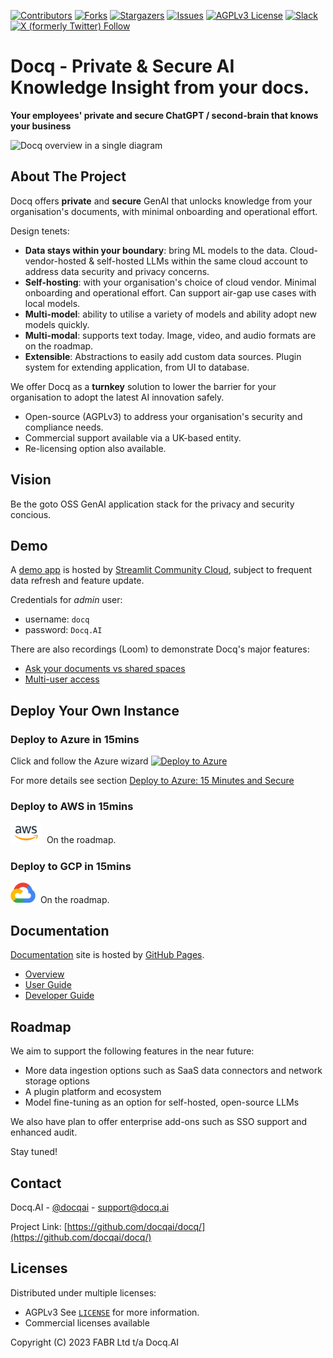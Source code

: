 <!-- PROJECT SHIELDS -->
<!--
*** I'm using markdown "reference style" links for readability.
*** Reference links are enclosed in brackets [ ] instead of parentheses ( ).
*** See the bottom of this document for the declaration of the reference variables
*** for contributors-url, forks-url, etc. This is an optional, concise syntax you may use.
*** https://www.markdownguide.org/basic-syntax/#reference-style-links
-->

[![Contributors][contributors-shield]][contributors-url]
[![Forks][forks-shield]][forks-url]
[![Stargazers][stars-shield]][stars-url]
[![Issues][issues-shield]][issues-url]
[![AGPLv3 License][license-shield]][license-url]
[![Slack][slack-shield]][slack-url]
[![X (formerly Twitter) Follow][twitter-shield]][twitter-url]

# Docq - Private & Secure AI Knowledge Insight from your docs.

**Your employees' private and secure ChatGPT / second-brain that knows your business**

![Docq overview in a single diagram](https://docqai.github.io/docq/assets/docq-diag-nov2023.png)

<!-- ABOUT THE PROJECT -->

## About The Project

Docq offers **private** and **secure** GenAI that unlocks knowledge from your organisation's documents, with minimal onboarding and operational effort.

Design tenets:

- **Data stays within your boundary**:
bring ML models to the data. Cloud-vendor-hosted & self-hosted LLMs within the same cloud account to address data security and privacy concerns.
- **Self-hosting**:
with your organisation's choice of cloud vendor. Minimal onboarding and operational effort. Can support air-gap use cases with local models.
- **Multi-model**:
ability to utilise a variety of models and ability adopt new models quickly.
- **Multi-modal**:
supports text today. Image, video, and audio formats are on the roadmap.
- **Extensible**:
Abstractions to easily add custom data sources. Plugin system for extending application, from UI to database.

We offer Docq as a **turnkey** solution to lower the barrier for your organisation to adopt the latest AI innovation safely.

- Open-source (AGPLv3) to address your organisation's security and compliance needs.
- Commercial support available via a UK-based entity.
- Re-licensing option also available.

## Vision

Be the goto OSS GenAI application stack for the privacy and security concious.

## Demo

A [demo app](https://docq-ai.streamlit.app/) is hosted by [Streamlit Community Cloud](https://streamlit.io/cloud), subject to frequent data refresh and feature update.

Credentials for _admin_ user:

- username: `docq`
- password: `Docq.AI`

There are also recordings (Loom) to demonstrate Docq's major features:

- [Ask your documents vs shared spaces](https://www.loom.com/share/21bb34d1bcb54f8ebf47c68f347d484c)
- [Multi-user access](https://www.loom.com/share/599aa123ddce4a3d916ee8bdcd61095f)

## Deploy Your Own Instance

### Deploy to Azure in 15mins

Click and follow the Azure wizard [![Deploy to Azure](https://aka.ms/deploytoazurebutton)](https://portal.azure.com/#create/Microsoft.Template/uri/https%3A%2F%2Fraw.githubusercontent.com%2Fdocqai%2Fdocq%2Fmain%2Finfra%2Fazure%2Farm%2Fappservice.json)

For more details see section [Deploy to Azure: 15 Minutes and Secure](./docs/user-guide/getting-started.md)

### Deploy to AWS in 15mins

<img src="./docs/assets/vendor-logos/aws-logo.svg" width="50">&nbsp;&nbsp;On the roadmap.

### Deploy to GCP in 15mins

<img src="./docs/assets/vendor-logos/gcp-logo.svg" width="40">&nbsp;&nbsp;On the roadmap.

## Documentation

[Documentation](https://docqai.github.io/docq/) site is hosted by [GitHub Pages](https://pages.github.com/).

- [Overview](https://docqai.github.io/docq/overview/introduction/)
- [User Guide](https://docqai.github.io/docq/user-guide/getting-started/)
- [Developer Guide](https://docqai.github.io/docq/developer-guide/getting-started/)

<!-- ROADMAP -->

## Roadmap

We aim to support the following features in the near future:

- More data ingestion options such as SaaS data connectors and network storage options
- A plugin platform and ecosystem
- Model fine-tuning as an option for self-hosted, open-source LLMs

We also have plan to offer enterprise add-ons such as SSO support and enhanced audit.

Stay tuned!

<!-- CONTACT -->

## Contact

Docq.AI - [@docqai](https://github.com/docqai) - support@docq.ai

Project Link: [https://github.com/docqai/docq/](https://github.com/docqai/docq/)

<!-- LICENSE -->

## Licenses

Distributed under multiple licenses:

- AGPLv3 See [`LICENSE`](https://github.com/docqai/docq/blob/main/LICENSE) for more information.
- Commercial licenses available

Copyright (C) 2023 FABR Ltd t/a Docq.AI

<!-- MARKDOWN LINKS & IMAGES -->
<!-- https://www.markdownguide.org/basic-syntax/#reference-style-links -->

[contributors-shield]: https://img.shields.io/github/contributors/docqai/docq.svg?style=flat
[contributors-url]: https://github.com/docqai/docq/graphs/contributors
[forks-shield]: https://img.shields.io/github/forks/docqai/docq.svg?style=flat
[forks-url]: https://github.com/docqai/docq/network/members
[stars-shield]: https://img.shields.io/github/stars/docqai/docq.svg?style=flat
[stars-url]: https://github.com/docqai/docq/stargazers
[issues-shield]: https://img.shields.io/github/issues/docqai/docq.svg?style=flat
[issues-url]: https://github.com/docqai/docq/issues
[license-shield]: https://img.shields.io/badge/license-AGPL_3.0-green?style=flat
[license-url]: https://github.com/docqai/docq/blob/main/LICENSE.AGPL3
[slack-shield]: https://img.shields.io/badge/Join-orange?style=flat&logo=slack&label=Slack
[slack-url]: https://join.slack.com/t/docqai/shared_invite/zt-27p17lu6v-6KLJxSmt61vfNqCavSE73A
[twitter-shield]: https://img.shields.io/twitter/follow/docqai?logo=x&style=flat
[twitter-url]: https://twitter.com/docqai
